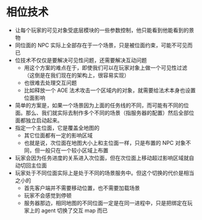 # 相位技术
- 让每个玩家的可见对象受底层模块的一些参数控制，他只能看到他能看到的景物
- 同位面的 NPC 实际上全部存在于一个场景，只是被位面约束，可能不可见而已
- 位技术不仅仅是要解决可见性问题，还需要解决互动问题
  - 用这个方案的难点在于，即使我们可以在玩家对象上做一个可见性过滤（这倒是在我们现在的架构上，很容易实现）
  - 也很难去处理交互问题
  - 比如释放一个 AOE 法术攻击一个区域内的对象，就需要给法术本身也设置位面影响
- 简单的方案是，如果一个场景因为上面的任务线的不同，而可能有不同的位面。那么、我们就实际去制作多个不同的场景（指服务器的配置）然后全部位面都独立启动起来。
- 指定一个主位面，它是覆盖全地图的
  - 其它位面都有一定的影响区域
  - 也就是说，次位面在地图大小上和主位面一样，只是布置的 NPC 对象不同，但一般只在一个较小区域上布置
- 玩家会因为任务进度的关系进入次位面，但在次位面上移动超过影响区域就自动切回主位面
- 玩家处于不同位面实际上是处于不同的场景服务中。但这个切换的代价是相当之小的
  - 首先客户端并不需要移动位置，也不需要加载场景
  - 玩家不会感觉到停顿
  - 服务器那边，相同地图的不同位面一定是在同一进程中，只是把绑定在玩家上的 agent 切换了交互 map 而已
